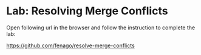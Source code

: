 # Lab: Resolving Merge Conflicts

Open following url in the browser and follow the instruction to complete the lab:

https://github.com/fenago/resolve-merge-conflicts

